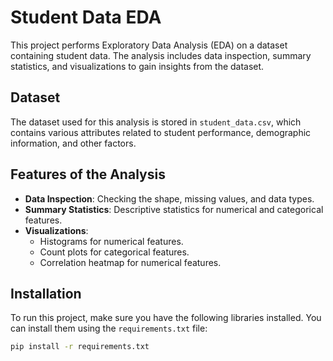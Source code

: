 # Student Data EDA

This project performs Exploratory Data Analysis (EDA) on a dataset containing student data. The analysis includes data inspection, summary statistics, and visualizations to gain insights from the dataset.

## Dataset

The dataset used for this analysis is stored in `student_data.csv`, which contains various attributes related to student performance, demographic information, and other factors.

## Features of the Analysis

- **Data Inspection**: Checking the shape, missing values, and data types.
- **Summary Statistics**: Descriptive statistics for numerical and categorical features.
- **Visualizations**: 
  - Histograms for numerical features.
  - Count plots for categorical features.
  - Correlation heatmap for numerical features.

## Installation

To run this project, make sure you have the following libraries installed. You can install them using the `requirements.txt` file:

```bash
pip install -r requirements.txt
